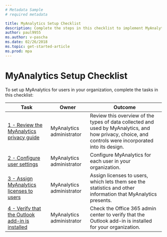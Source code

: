 ```yaml
---
# Metadata Sample
# required metadata

title: MyAnalytics Setup Checklist
description: Complete the steps in this checklist to implement MyAnalytics in your organization
author: paul9955
ms.author: v-pascha
ms.date: 02/26/2018
ms.topic: get-started-article
ms.prod: mpa
---
```


# MyAnalytics Setup Checklist
To set up MyAnalytics for users in your organization, complete the tasks in this checklist: 

| Task | Owner | Outcome |
|------|-------|---------|
|  [1 - Review the MyAnalytics privacy guide](../Overview/Privacy-Guide.md) | MyAnalytics administrator | Review this overview of the types of data collected and used by MyAnalytics, and how privacy, choice, and controls were incorporated into its design.  |
|  [2 - Configure user settings](../Setup/Configure-MyA-User-Settings.md)  | MyAnalytics administrator | Configure MyAnalytics for each user in your organization.  |
|  [3 - Assign MyAnalytics licenses to users](../Setup/Assign-Licenses.md)  | MyAnalytics administrator | Assign licenses to users, which lets them see the statistics and other information that MyAnalytics presents.   |
|  [4 - Verify that the Outlook add-in is installed](../Setup/Verify-Add-in.md)  | MyAnalytics administrator | Check the Office 365 admin center to verify that the Outlook add-in is installed for your organization. 

